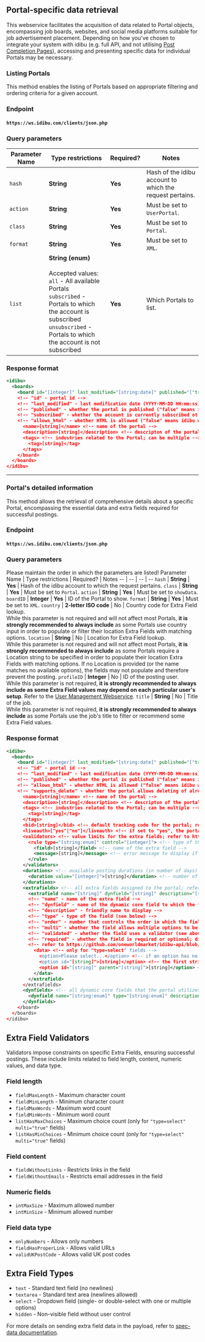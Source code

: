 ## Portal-specific data retrieval

This webservice facilitates the acquisition of data related to Portal objects, encompassing job boards, websites, and social media platforms suitable for job advertisement placement. Depending on how you've chosen to integrate your system with idibu (e.g. full API, and not utilising [Post Completion Pages](https://github.com/oneworldmarket/idibu-api/blob/master/posting-api/pcp.md)), accessing and presenting specific data for individual Portals may be necessary.

### Listing Portals
This method enables the listing of Portals based on appropriate filtering and ordering criteria for a given account.

### Endpoint
#### `https://ws.idibu.com/clients/json.php`

### Query parameters
Parameter Name | Type restrictions | Required? | Notes
-- | -- | -- | --
`hash` | **String** | **Yes** | Hash of the idibu account to which the request pertains.
`action` | **String** | **Yes** | Must be set to `UserPortal`.
`class` | **String** | **Yes** | Must be set to `Portal`.
`format` | **String** | **Yes** | Must be set to `XML`.
`list` | **String (enum)**<br/><br/>Accepted values:<br/><code>all</code> - All available Portals<br/><code>subscribed</code> - Portals to which the account is subscribed<br/><code>unsubscribed</code> - Portals to which the account is not subscribed | **Yes** | Which Portals to list.

### Response format
```xml
<idibu>
  <boards>
    <board id="[integer]" last_modified="[string:date]" published="["true"|"false"]" subscribed="["true"|"false"]" allows_html="["true"|"false"]">
    <!-- "id" - portal id -->
    <!-- "last_modified" - last modification date (YYYY-MM-DD HH:mm:ss) -->
    <!-- "published" - whether the portal is published ("false" means it is not possible to post - might be completely disabled or temporarily under maintenance) -->
    <!-- "subscribed" - whether the account is currently subscribed ot the portal; displays only on "true" -->
    <!-- "allows_html" - whether HTML is allowed ("false" means idibu will automatically convert Job Description to plain text) -->
      <name>[string]</name> <!-- name of the portal -->
      <description>[string]</description> <!-- descripton of the portal -->
      <tags> <!-- industries related to the Portal; can be multiple -->
        <tag>[string]</tag>
      </tags>
    </board>
  </boards>
</idibu>
```

---

### Portal's detailed information
This method allows the retrieval of comprehensive details about a specific Portal, encompassing the essential data and extra fields required for successful postings.

### Endpoint
#### `https://ws.idibu.com/clients/json.php`

### Query parameters
Please maintain the order in which the parameters are listed!
Parameter Name | Type restrictions | Required? | Notes
-- | -- | -- | --
`hash` | **String** | **Yes** | Hash of the idibu account to which the request pertains.
`class` | **String** | **Yes** | Must be set to `Portal`.
`action` | **String** | **Yes** | Must be set to `showData`.
`boardID` | **Integer** | **Yes** | ID of the Portal to show.
`format` | **String** | **Yes** | Must be set to `XML`.
`country` | **2-letter ISO code** | No | Country code for Extra Field lookup.<br/>While this parameter is not required and will not affect most Portals, **it is strongly recommended to always include** as some Portals use country input in order to populate or filter their location Extra Fields with matching options.
`location` | **String** | No | Location for Extra Field lookup.<br/>While this parameter is not required and will not affect most Portals, **it is strongly recommended to always include** as some Portals require a Location string to be specified in order to populate their location Extra Fields with matching options. If no Location is provided (or the name matches no available options), the fields may not populate and therefore prevent the posting.
`profileID` |  **Integer** | No | ID of the posting user.<br/>While this parameter is not required, **it is strongly recommended to always include as some Extra Field values may depend on each particular user's setup**. Refer to the [User Management Webservice](https://github.com/oneworldmarket/idibu-api/tree/master/webservices/user-management).
`title` | **String** | No | Title of the job.<br/>While this parameter is not required, **it is strongly recommended to always include** as some Portals use the job's title to filter or recommend some Extra Field values.

### Response format
```xml
<idibu>
  <boards>
    <board id="[integer]" last_modified="[string:date]" published="["true"|"false"]" allows_html="["true"|"false"]" supports_delete="["Yes"|"No"]">
    <!-- "id" - portal id -->
    <!-- "last_modified" - last modification date (YYYY-MM-DD HH:mm:ss) -->
    <!-- "published" - whether the portal is published ("false" means it is not possible to post - might be completely disabled or temporarily under maintenance) -->
    <!-- "allows_html" - whether HTML is allowed ("false" means idibu will automatically convert Job Description to plain text) -->
    <!-- "supports_delete" - whether the portal allows deleting of already posted jobs -->
      <name>[string]</name> <!-- name of the portal -->
      <description>[string]</description> <!-- descripton of the portal -->
      <tags> <!-- industries related to the Portal; can be multiple -->
        <tag>[string]</tag>
      </tags>
      <bid>[string]</bid> <!-- default tracking code for the portal; refer to https://github.com/oneworldmarket/idibu-api/blob/master/webservices/settings-management/application_url_tracking.md -->
      <liveauth>["yes"|"no"]</liveauth> <!-- if set to "yes", the portal supports the LiveAuth feature; refer to https://github.com/oneworldmarket/idibu-api/blob/master/webservices/portal-management/portal-subscription-management/LiveAuth-API.md -->
      <validators> <!-- value limits for the extra fields; refer to https://github.com/oneworldmarket/idibu-api/blob/master/posting-api/board-specific-fields.md#extra-field-validators -->
        <rule type="[string:enum]" control="[integer]"> <!-- type of the validator (see below) ; and a number that defines the limit -->
          <field>[string]</field> <!-- name of the extra field -->
          <message>[string]</message> <!-- error message to display if the limit is violated -->
        </rule>
      </validators>
      <durations> <!-- available posting durations (in number of days) after which the posting will automatically expire; can be multiple; no options indicate infinite duration -->
        <duration value="[integer]">[string]</duration> <!-- number of days ; and the name of the option to display -->
      </durations>
      <extrafields> <!-- all extra fields assigned to the portal; refer to https://github.com/oneworldmarket/idibu-api/blob/master/posting-api/board-specific-fields.md#extra-field-types -->
        <extrafield name="[string]" dynfield="[string]" description="[string]" type="[string:enum]" order="[integer]" multi="["true"|"false"]" validated="["true"|"false"]" required="["true"|"false"]">
        <!-- "name" - name of the extra field -->
        <!-- "dynfield" - name of the dynamic core field to which the field is connected; refer to https://github.com/oneworldmarket/idibu-api/blob/master/posting-api/dyn-vars.md -->
        <!-- "description" - friendly name to display -->
        <!-- "type" - type of the field (see below) -->
        <!-- "order" - number that controls the order in which the fields should be displayed -->
        <!-- "multi" - whether the field allows multiple options to be selected; displays only on "true" -->
        <!-- "validated" - whether the field uses a validator (see above); displays only on "true" -->
        <!-- "required" - whether the field is required or optional; displays only on "true" -->	
        <!-- refer to https://github.com/oneworldmarket/idibu-api/blob/master/posting-api/spec-data.md for more info on how each extra field data should be sent in the payload -->
          <data> <!-- only for "type=select" fields -->
            <option>Please select...</option> <!-- if an option has no id, it should only be displayed but not selectable -->
            <option id="[string]">[string]</option> <!-- the first string ("id") is the value to be sent in the field; the second one is the friendly name to be displayed -->
            <option id="[string]" parent="[string]">[string]</option> <!-- if the field is double-select, both "id" and "parent" values need sending -->
          </data>
        </extrafield>
      </extrafields>
      <dynfields> <!-- all dynamic core fields that the portal utilizes; refer to https://github.com/oneworldmarket/idibu-api/blob/master/posting-api/dyn-vars.md --> 
        <dynfield name="[string:enum]" type="[string:enum]" description="[string]"/> <!-- name of the dynamic core field ; type of the connected extra field ; friendly name of the connected extra field -->
      </dynfields>
    </board>
  </boards>
</idibu>
```

## Extra Field Validators
Validators impose constraints on specific Extra Fields, ensuring successful postings. These include limits related to field length, content, numeric values, and data type.

### Field length
- `fieldMaxLength` - Maximum character count
- `fieldMinLength` - Minimum character count
- `fieldMaxWords` - Maximum word count
- `fieldMinWords` - Minimum word count
- `listHasMaxChoices` - Maximum choice count (only for `"type=select" multi="true"` fields)
- `listHasMinChoices` - Minimum choice count (only for `"type=select" multi="true"` fields)

### Field content
- `fieldWithoutLinks` - Restricts links in the field
- `fieldWithoutEmails` - Restricts email addresses in the field

### Numeric fields
- `intMaxSize` - Maximum allowed number
- `intMinSize` - Minimum allowed number

### Field data type
- `onlyNumbers` - Allows only numbers
- `fieldHasProperLink` - Allows valid URLs
- `validUKPostCode` - Allows valid UK post codes

## Extra Field Types
- `text` - Standard text field (no newlines)
- `textarea` - Standard text area (newlines allowed)
- `select` - Dropdown field (single- or double-select with one or multiple options)
- `hidden` - Non-visible field without user control

For more details on sending extra field data in the payload, refer to [spec-data documentation](https://github.com/oneworldmarket/idibu-api/blob/master/posting-api/spec-data.md).
